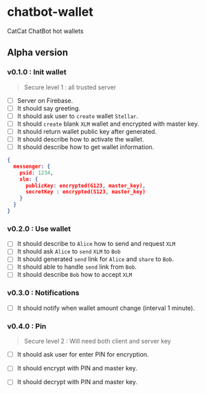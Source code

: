 # chatbot-wallet
CatCat ChatBot hot wallets

## Alpha version
### v0.1.0 : Init wallet
> Secure level 1 : all trusted server
- [ ] Server on Firebase.
- [ ] It should say greeting.
- [ ] It should ask user to `create` wallet `Stellar`.
- [ ] It should `create` blank `XLM` wallet and encrypted with master key.
- [ ] It should return wallet public key after generated.
- [ ] It should describe how to activate the wallet.
- [ ] It should describe how to get wallet information.
```json
{
  messenger: {
    psid: 1234,
    xlm: {
      publicKey: encrypted(G123, master_key),
      secretKey : encrypted(S123, master_key)
    }
  }
}
```
### v0.2.0 : Use wallet
- [ ] It should describe to `Alice` how to send and request `XLM`
- [ ] It should ask `Alice` to `send` `XLM` to `Bob`
- [ ] It should generated `send` link for `Alice` and `share` to `Bob`.
- [ ] It should able to handle `send` link from `Bob`.
- [ ] It should describe `Bob` how to accept `XLM`

### v0.3.0 : Notifications
- [ ] It should notify when wallet amount change (interval 1 minute).

### v0.4.0 : Pin
> Secure level 2 : Will need both client and server key
- [ ] It should ask user for enter PIN for encryption.
- [ ] It should encrypt with PIN and master key.
- [ ] It should decrypt with PIN and master key.

